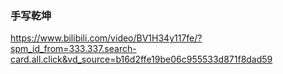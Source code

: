 ### 手写乾坤

https://www.bilibili.com/video/BV1H34y117fe/?spm_id_from=333.337.search-card.all.click&vd_source=b16d2ffe19be06c955533d871f8dad59

